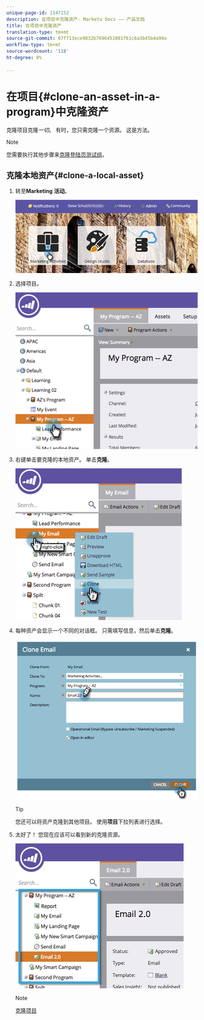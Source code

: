 ```yaml
---
unique-page-id: 1147152
description: 在项目中克隆资产- Marketo Docs —— 产品文档
title: 在项目中克隆资产
translation-type: tm+mt
source-git-commit: 07f713ece9832b7696451001f61c6a3b45b4a94a
workflow-type: tm+mt
source-wordcount: '118'
ht-degree: 0%

---
```



# 在项目{#clone-an-asset-in-a-program}中克隆资产

克隆项目克隆&#x200B;_一切_。 有时，您只需克隆一个资源。 这是方法。

>[!NOTE]
>
>您需要执行其他步骤来[克隆登陆页测试组](/help/marketo/product-docs/demand-generation/landing-pages/landing-page-actions/cloning-a-landing-page-test-group.md)。

## 克隆本地资产{#clone-a-local-asset}

1. 转至&#x200B;**Marketing** **活动**。

   ![](assets/login-marketing-activities.png)

1. 选择项目。

   ![](assets/image2014-9-23-15-3a56-3a12.png)

1. 右键单击要克隆的本地资产。 单击&#x200B;**克隆**。

   ![](assets/image2014-9-23-15-3a56-3a25.png)

1. 每种资产会显示一个不同的对话框。 只需填写信息，然后单击&#x200B;**克隆**。

   ![](assets/image2014-9-23-15-3a56-3a34.png)

   >[!TIP]
   >
   >您还可以将资产克隆到其他项目。 使用&#x200B;**项目**&#x200B;下拉列表进行选择。

1. 太好了！ 您现在应该可以看到新的克隆资源。

   ![](assets/report.jpg)

   >[!NOTE]
   >
   >[克隆项目](/help/marketo/product-docs/core-marketo-concepts/programs/working-with-programs/clone-a-program.md)
